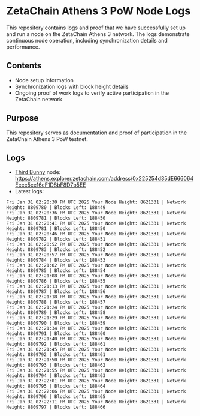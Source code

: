 # ZetaChain Athens 3 PoW Node Logs
This repository contains logs and proof that we have successfully set up and run a node on the ZetaChain Athens 3 network. The logs demonstrate continuous node operation, including synchronization details and performance.

## Contents
- Node setup information
- Synchronization logs with block height details
- Ongoing proof of work logs to verify active participation in the ZetaChain network

## Purpose
This repository serves as documentation and proof of participation in the ZetaChain Athens 3 PoW testnet.

## Logs

- [Third Bunny](https://thirdbunny.xyz/) node: https://athens.explorer.zetachain.com/address/0x225254d35dE666064Eccc5ce16eF1D8bF8D7b5EE
- Latest logs:
```
Fri Jan 31 02:20:30 PM UTC 2025 Your Node Height: 8621331 | Network Height: 8809780 | Blocks Left: 188449
Fri Jan 31 02:20:36 PM UTC 2025 Your Node Height: 8621331 | Network Height: 8809781 | Blocks Left: 188450
Fri Jan 31 02:20:41 PM UTC 2025 Your Node Height: 8621331 | Network Height: 8809781 | Blocks Left: 188450
Fri Jan 31 02:20:46 PM UTC 2025 Your Node Height: 8621331 | Network Height: 8809782 | Blocks Left: 188451
Fri Jan 31 02:20:52 PM UTC 2025 Your Node Height: 8621331 | Network Height: 8809783 | Blocks Left: 188452
Fri Jan 31 02:20:57 PM UTC 2025 Your Node Height: 8621331 | Network Height: 8809784 | Blocks Left: 188453
Fri Jan 31 02:21:02 PM UTC 2025 Your Node Height: 8621331 | Network Height: 8809785 | Blocks Left: 188454
Fri Jan 31 02:21:08 PM UTC 2025 Your Node Height: 8621331 | Network Height: 8809786 | Blocks Left: 188455
Fri Jan 31 02:21:13 PM UTC 2025 Your Node Height: 8621331 | Network Height: 8809787 | Blocks Left: 188456
Fri Jan 31 02:21:18 PM UTC 2025 Your Node Height: 8621331 | Network Height: 8809788 | Blocks Left: 188457
Fri Jan 31 02:21:24 PM UTC 2025 Your Node Height: 8621331 | Network Height: 8809789 | Blocks Left: 188458
Fri Jan 31 02:21:29 PM UTC 2025 Your Node Height: 8621331 | Network Height: 8809790 | Blocks Left: 188459
Fri Jan 31 02:21:34 PM UTC 2025 Your Node Height: 8621331 | Network Height: 8809791 | Blocks Left: 188460
Fri Jan 31 02:21:40 PM UTC 2025 Your Node Height: 8621331 | Network Height: 8809792 | Blocks Left: 188461
Fri Jan 31 02:21:45 PM UTC 2025 Your Node Height: 8621331 | Network Height: 8809792 | Blocks Left: 188461
Fri Jan 31 02:21:50 PM UTC 2025 Your Node Height: 8621331 | Network Height: 8809793 | Blocks Left: 188462
Fri Jan 31 02:21:55 PM UTC 2025 Your Node Height: 8621331 | Network Height: 8809794 | Blocks Left: 188463
Fri Jan 31 02:22:01 PM UTC 2025 Your Node Height: 8621331 | Network Height: 8809795 | Blocks Left: 188464
Fri Jan 31 02:22:06 PM UTC 2025 Your Node Height: 8621331 | Network Height: 8809796 | Blocks Left: 188465
Fri Jan 31 02:22:11 PM UTC 2025 Your Node Height: 8621331 | Network Height: 8809797 | Blocks Left: 188466
```
